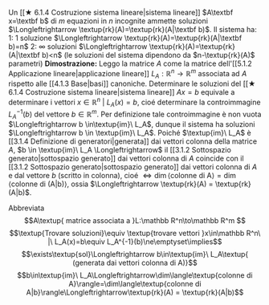 Un [[★ 6.1.4 Costruzione sistema lineare|sistema lineare]] $A\textbf x=\textbf b$ di $m$ equazioni in $n$ incognite ammette soluzioni $\Longleftrightarrow \textup{rk}(A)=\textup{rk}(A|\textbf b)$. Il sistema ha:
1: $1$ soluzione $\Longleftrightarrow \textup{rk}(A)=\textup{rk}(A|\textbf b)=n$
2: $\infty$ soluzioni $\Longleftrightarrow \textup{rk}(A)=\textup{rk}(A|\textbf b)<n$ (le soluzioni del sistema dipendono da $n-\textup{rk}(A)$ parametri)
**Dimostrazione:**
Leggo la matrice $A$ come la matrice dell'[[5.1.2 Applicazione lineare|applicazione lineare]] $L_A: \mathbb R^n \longrightarrow \mathbb R^m$ associata ad $A$ rispetto alle [[4.1.3 Base|basi]] canoniche.
Determinare le soluzioni del [[★ 6.1.4 Costruzione sistema lineare|sistema lineare]] $Ax=b$ equivale a determinare i vettori $x \in \mathbb R^n\ |\ L_A(x)=b$, cioé determinare la controimmagine $L_A^{-1}(b)$ del vettore $b \in \mathbb R^m$.
Per definizione tale controimmagine è non vuota $\Longleftrightarrow b \in\textup{im}\ L_A$, dunque il sistema ha soluzioni $\Longleftrightarrow b \in \textup{im}\ L_A$.
Poiché $\textup{im}\ L_A$ è [[3.1.4 Definizione di generatori|generata]] dai vettori colonna della matrice $A$, $b \in \textup{im}\ L_A \Longleftrightarrow$ il [[3.1.2 Sottospazio generato|sottospazio generato]] dai vettori colonna di $A$ coincide con il [[3.1.2 Sottospazio generato|sottospazio generato]] dai vettori colonna di $A$ e dal vettore $b$ (scritto in colonna), cioé $\Longleftrightarrow \dim \langle \text{colonne di A} \rangle = \dim \langle \text{colonne di (A|b)} \rangle$, ossia $\Longleftrightarrow \textup{rk}(A) = \textup{rk}(A|b)$.

Abbreviata
$$A\textup{ matrice associata a }L:\mathbb R^n\to\mathbb R^m $$
$$\textup{Trovare soluzioni}\equiv \textup{trovare vettori }x\in\mathbb R^n\ |\ L_A(x)=b\equiv L_A^{-1}(b)\ne\emptyset\implies$$
$$\exists\textup{sol}\Longleftrightarrow b\in\textup{im}\ L_A\textup{ (generata dai vettori colonna di A)}$$
$$b\in\textup{im}\ L_A\Longleftrightarrow\dim\langle\textup{colonne di A}\rangle=\dim\langle\textup{colonne di A|b}\rangle\Longleftrightarrow\textup{rk}(A) = \textup{rk}(A|b)$$

